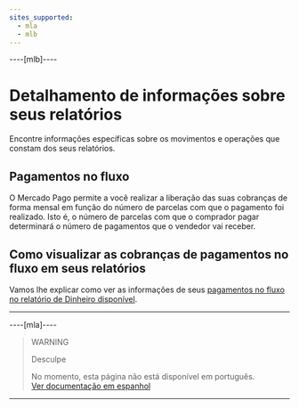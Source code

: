 ```yaml
---
sites_supported:
  - mla
  - mlb
---
```


----[mlb]---- 

# Detalhamento de informações sobre seus relatórios

Encontre informações específicas sobre os movimentos e operações que constam dos seus relatórios.

## Pagamentos no fluxo

O Mercado Pago permite a você realizar a liberação das suas cobranças de forma mensal em função do número de parcelas com que o pagamento foi realizado. Isto é, o número de parcelas com que o comprador pagar determinará o número de pagamentos que o vendedor vai receber.

## Como visualizar as cobranças de pagamentos no fluxo em seus relatórios

Vamos lhe explicar como ver as informações de seus [pagamentos no fluxo
 no relatório de Dinheiro disponível](https://www.mercadopago[FAKER][URL][DOMAIN]/developers/pt/guides/manage-account/reports/extra/pnf-bank).

------------

----[mla]---- 

> WARNING
>
> Desculpe
>
> No momento, esta página não está disponível em português.<br>
> [Ver documentação em espanhol](https://www.mercadopago[FAKER][URL][DOMAIN]/developers/es/guides/manage-account/reports/extra/reports-information-details)

------------
